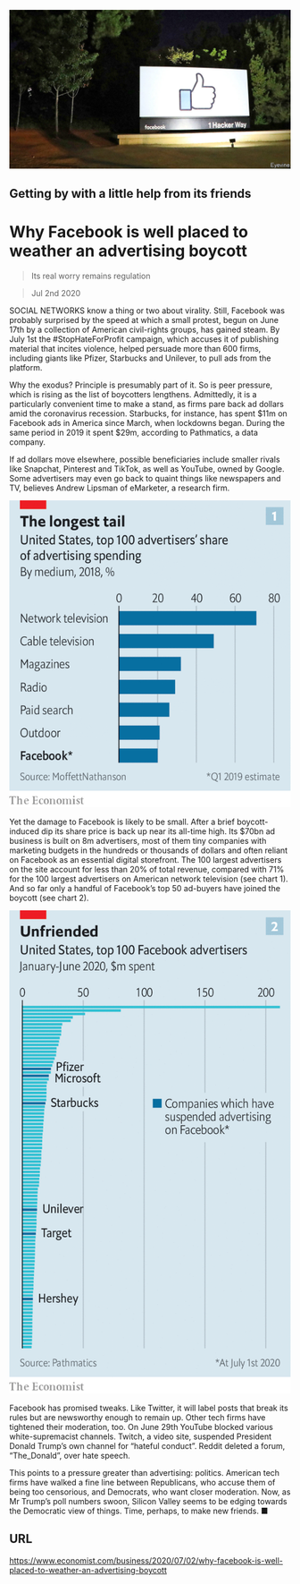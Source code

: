 ![](./images/20200704_WBP502.jpg)

## Getting by with a little help from its friends

# Why Facebook is well placed to weather an advertising boycott

> Its real worry remains regulation

> Jul 2nd 2020

SOCIAL NETWORKS know a thing or two about virality. Still, Facebook was probably surprised by the speed at which a small protest, begun on June 17th by a collection of American civil-rights groups, has gained steam. By July 1st the #StopHateForProfit campaign, which accuses it of publishing material that incites violence, helped persuade more than 600 firms, including giants like Pfizer, Starbucks and Unilever, to pull ads from the platform.

Why the exodus? Principle is presumably part of it. So is peer pressure, which is rising as the list of boycotters lengthens. Admittedly, it is a particularly convenient time to make a stand, as firms pare back ad dollars amid the coronavirus recession. Starbucks, for instance, has spent $11m on Facebook ads in America since March, when lockdowns began. During the same period in 2019 it spent $29m, according to Pathmatics, a data company.

If ad dollars move elsewhere, possible beneficiaries include smaller rivals like Snapchat, Pinterest and TikTok, as well as YouTube, owned by Google. Some advertisers may even go back to quaint things like newspapers and TV, believes Andrew Lipsman of eMarketer, a research firm.

![](./images/20200704_WBC249.png)

Yet the damage to Facebook is likely to be small. After a brief boycott-induced dip its share price is back up near its all-time high. Its $70bn ad business is built on 8m advertisers, most of them tiny companies with marketing budgets in the hundreds or thousands of dollars and often reliant on Facebook as an essential digital storefront. The 100 largest advertisers on the site account for less than 20% of total revenue, compared with 71% for the 100 largest advertisers on American network television (see chart 1). And so far only a handful of Facebook’s top 50 ad-buyers have joined the boycott (see chart 2).

![](./images/20200704_WBC284.png)

Facebook has promised tweaks. Like Twitter, it will label posts that break its rules but are newsworthy enough to remain up. Other tech firms have tightened their moderation, too. On June 29th YouTube blocked various white-supremacist channels. Twitch, a video site, suspended President Donald Trump’s own channel for “hateful conduct”. Reddit deleted a forum, “The_Donald”, over hate speech.

This points to a pressure greater than advertising: politics. American tech firms have walked a fine line between Republicans, who accuse them of being too censorious, and Democrats, who want closer moderation. Now, as Mr Trump’s poll numbers swoon, Silicon Valley seems to be edging towards the Democratic view of things. Time, perhaps, to make new friends. ■

## URL

https://www.economist.com/business/2020/07/02/why-facebook-is-well-placed-to-weather-an-advertising-boycott
